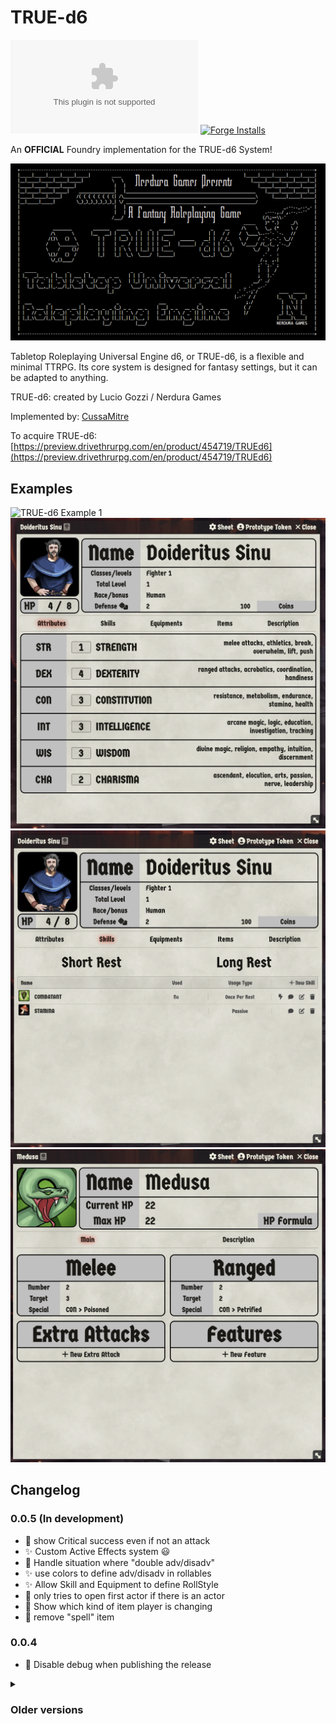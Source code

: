 # TRUE-d6

[![](https://img.shields.io/github/downloads/cussa/fvtt-true-d6/system.zip?style=for-the-badge&logo=github)](#) [![Forge Installs](https://img.shields.io/badge/dynamic/json?label=Forge%20Installs&query=package.installs&suffix=%25&url=https%3A%2F%2Fforge-vtt.com%2Fapi%2Fbazaar%2Fpackage%2Ftrued6&colorB=448d34&style=for-the-badge)](https://forge-vtt.com/bazaar#package=trued6)


An **OFFICIAL** Foundry implementation for the TRUE-d6 System!

![TRUE-d6](assets/banner.png)

Tabletop Roleplaying Universal Engine d6, or TRUE-d6, is a flexible and minimal TTRPG. Its core system is designed for fantasy settings, but it can be adapted to anything.

TRUE-d6: created by Lucio Gozzi / Nerdura Games

Implemented by: [CussaMitre](https://github.com/Cussa)

To acquire TRUE-d6: [https://preview.drivethrurpg.com/en/product/454719/TRUEd6](https://preview.drivethrurpg.com/en/product/454719/TRUEd6)

## Examples

![TRUE-d6 Example 1](assets/examples/example1.png)
![TRUE-d6 Example 2](assets/examples/example2.png)
![TRUE-d6 Example 3](assets/examples/example3.png)
![TRUE-d6 Example 4](assets/examples/example4.png)


## Changelog

### 0.0.5 (In development)
- 🔨 show Critical success even if not an attack
- ✨ Custom Active Effects system 😃
- 🐛 Handle situation where "double adv/disadv"
- ✨ use colors to define adv/disadv in rollables
- ✨ Allow Skill and Equipment to define RollStyle
- 🐛 only tries to open first actor if there is an actor
- 🚸 Show which kind of item player is changing
- 🧹 remove "spell" item

### 0.0.4
- 🐛 Disable debug when publishing the release

<details>
  <summary>
    <h3>
      Older versions
    </h3>
  </summary>

### 0.0.3
- 🐛 Only use item if there is an item
- 📝 udpate README with examples

### 0.0.2
- 💚 send assets into the zip folder

### 0.0.1
- 🎉 Project initialized

</details>